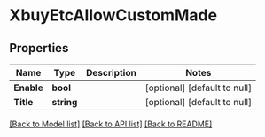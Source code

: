 # XbuyEtcAllowCustomMade

## Properties
Name | Type | Description | Notes
------------ | ------------- | ------------- | -------------
**Enable** | **bool** |  | [optional] [default to null]
**Title** | **string** |  | [optional] [default to null]

[[Back to Model list]](../README.md#documentation-for-models) [[Back to API list]](../README.md#documentation-for-api-endpoints) [[Back to README]](../README.md)

